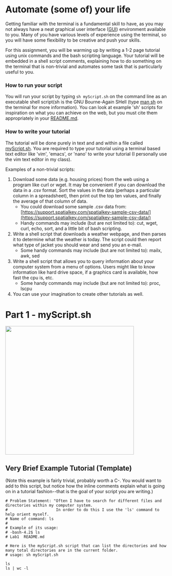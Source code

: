 # Automate (some of) your life

Getting familiar with the terminal is a fundamental skill to have, as you may not always have a neat graphical user interface ([GUI](https://en.wikipedia.org/wiki/Graphical_user_interface)) environment available to you. Many of you have various levels of experience using the terminal, so you will have some flexibility to be creative and push your skills.

For this assignment, you will be warming up by writing a 1-2 page tutorial using unix commands and the bash scripting language. Your tutorial will be embedded in a shell script comments, explaining how to do something on the terminal that is non-trivial and automates some task that is particularly useful to you. 

### How to run your script

You will run your script by typing `sh myScript.sh` on the command line as an executable shell script(sh is the GNU Bourne-Again SHell (type [man sh](https://linux.die.net/man/1/sh) on the terminal for more information).  You can look at example 'sh' scripts for inspiration on what you can achieve on the web, but you must cite them appropriately in your [README.md](./../README.md). 

### How to write your tutorial

The tutorial will be done purely in text and and within a file called [myScript.sh](./myScript.sh). You are required to type your tutorial using a terminal based text editor like 'vim', 'emacs', or 'nano' to write your tutorial (I personally use the vim text editor in my class).

Examples of a non-trivial scripts:

1. Download some data (e.g. housing prices) from the web using a program like curl or wget. It may be convenient if you can download the data in a .csv format. Sort the values in the data (perhaps a particular column in a spreadsheet), then print out the top ten values, and finally the average of that column of data.
	* You could download some sample .csv data from: [https://support.spatialkey.com/spatialkey-sample-csv-data/](https://support.spatialkey.com/spatialkey-sample-csv-data/)
	* Handy commands may include (but are not limited to): cut, wget, curl, echo, sort, and a little bit of bash scripting.
2. Write a shell script that downloads a weather webpage, and then parses it to determine what the weather is today. The script could then report what type of jacket you should wear and send you an e-mail.
	* Some handy commands may include (but are not limited to): mailx, awk, sed
3. Write a shell script that allows you to query information about your computer system from a menu of options. Users might like to know information like hard drive space, if a graphics card is available, how fast the cpu is, etc.
	* Some handy commands may include (but are not limited to): proc, lscpu
4. You can use your imagination to create other tutorials as well.

# Part 1 - myScript.sh

<img width="400px" src="https://cdn-images-1.medium.com/max/1600/1*MaSfT-bQOxfWnKjFPxMg6g.gif">

## Very Brief Example Tutorial (Template)
(Note this example is fairly trivial, probably worth a C-. You would want to add to this script, but notice how the inline comments explain what is going on in a tutorial fashion--that is the goal of your script you are writing.)

```
# Problem Statement: "Often I have to search for different files and directories within my computer system. 
#                     In order to do this I use the 'ls' command to help orient myself.
# Name of command: ls
# 
# Example of its usage: 
# -bash-4.2$ ls
# Lab1  README.md

# Here is the myScript.sh script that can list the directories and how many total directories are in the current folder.
# usage: sh myScript.sh

ls
ls | wc -l
```


